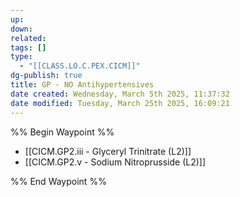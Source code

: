 ```yaml
---
up: 
down: 
related: 
tags: []
type:
  - "[[CLASS.LO.C.PEX.CICM]]"
dg-publish: true
title: GP - NO Antihypertensives
date created: Wednesday, March 5th 2025, 11:37:32
date modified: Tuesday, March 25th 2025, 16:09:21
---
```


%% Begin Waypoint %%

- [[CICM.GP2.iii - Glyceryl Trinitrate (L2)]]
- [[CICM.GP2.v - Sodium Nitroprusside (L2)]]

%% End Waypoint %%
